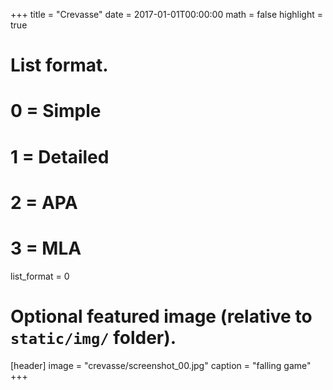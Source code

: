 +++
title = "Crevasse"
date = 2017-01-01T00:00:00
math = false
highlight = true

# List format.
#   0 = Simple
#   1 = Detailed
#   2 = APA
#   3 = MLA
list_format = 0

# Optional featured image (relative to `static/img/` folder).
[header]
image = "crevasse/screenshot_00.jpg"
caption = "falling game"
+++
